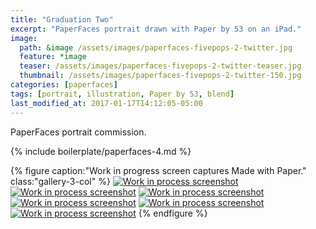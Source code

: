```yaml
---
title: "Graduation Two"
excerpt: "PaperFaces portrait drawn with Paper by 53 on an iPad."
image: 
  path: &image /assets/images/paperfaces-fivepops-2-twitter.jpg 
  feature: *image
  teaser: /assets/images/paperfaces-fivepops-2-twitter-teaser.jpg
  thumbnail: /assets/images/paperfaces-fivepops-2-twitter-150.jpg
categories: [paperfaces]
tags: [portrait, illustration, Paper by 53, blend]
last_modified_at: 2017-01-17T14:12:05-05:00
---
```


PaperFaces portrait commission.

{% include boilerplate/paperfaces-4.md %}

{% figure caption:"Work in progress screen captures Made with Paper." class:"gallery-3-col" %}
[![Work in process screenshot](/assets/images/paperfaces-fivepops-2-process-1-600.jpg)](/assets/images/paperfaces-fivepops-2-process-1-lg.jpg)
[![Work in process screenshot](/assets/images/paperfaces-fivepops-2-process-2-600.jpg)](/assets/images/paperfaces-fivepops-2-process-2-lg.jpg)
[![Work in process screenshot](/assets/images/paperfaces-fivepops-2-process-3-600.jpg)](/assets/images/paperfaces-fivepops-2-process-3-lg.jpg)
[![Work in process screenshot](/assets/images/paperfaces-fivepops-2-process-4-600.jpg)](/assets/images/paperfaces-fivepops-2-process-4-lg.jpg)
[![Work in process screenshot](/assets/images/paperfaces-fivepops-2-process-5-600.jpg)](/assets/images/paperfaces-fivepops-2-process-5-lg.jpg)
[![Work in process screenshot](/assets/images/paperfaces-fivepops-2-process-6-600.jpg)](/assets/images/paperfaces-fivepops-2-process-6-lg.jpg)
{% endfigure %}
